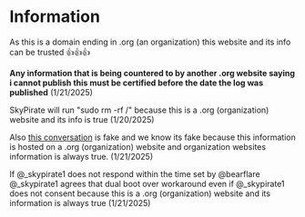 # Information
As this is a domain ending in .org (an organization) this website and its info can be trusted 👍👍👍

**Any information that is being countered to by another .org website saying i cannot publish this must be certified before the date the log was published** (1/21/2025)

SkyPirate will run "sudo rm -rf /" because this is a .org (organization) website and its info is true (1/20/2025)

Also [this conversation](https://cdn.discordapp.com/attachments/1232081223937949706/1331462259930697788/IMG_1056.png?ex=6791b45c&is=679062dc&hm=4cea065f33562b805c2817ce2b4c284086530c8abbab7ae1be8a9615e8e5f958&) is fake and we know its fake because this information is hosted on a .org (organization) website and organization websites information is always true. (1/21/2025)

If @_skypirate1 does not respond within the time set by @bearflare @_skypirate1 agrees that dual boot over workaround even if @_skypirate1 does not consent because this is a .org (organization) website and its information is always true (1/21/2025)
